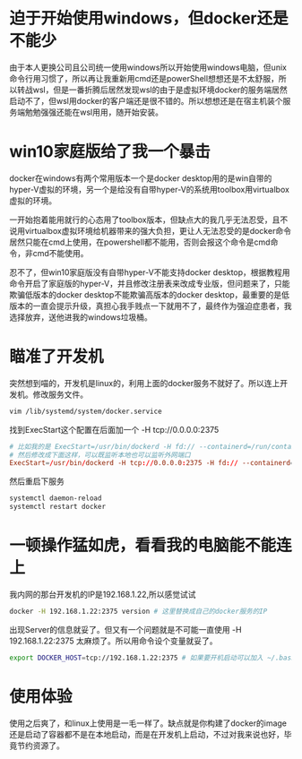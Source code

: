 # 迫于开始使用windows，但docker还是不能少
由于本人更换公司且公司统一使用windows所以开始使用windows电脑，但unix命令行用习惯了，所以再让我重新用cmd还是powerShell想想还是不太舒服，所以转战wsl，但是一番折腾后居然发现wsl的由于是虚拟环境docker的服务端居然启动不了，但wsl用docker的客户端还是很不错的。所以想想还是在宿主机装个服务端勉勉强强还能在wsl用用，随开始安装。

# win10家庭版给了我一个暴击
docker在windows有两个常用版本一个是docker desktop用的是win自带的hyper-V虚拟的环境，另一个是给没有自带hyper-V的系统用toolbox用virtualbox虚拟的环境。

一开始抱着能用就行的心态用了toolbox版本，但缺点大的我几乎无法忍受，且不说用virtualbox虚拟环境给机器带来的强大负担，更让人无法忍受的是docker命令居然只能在cmd上使用，在powershell都不能用，否则会报这个命令是cmd命令，非cmd不能使用。

忍不了，但win10家庭版没有自带hyper-V不能支持docker desktop，根据教程用命令开启了家庭版的hyper-V，并且修改注册表来改成专业版，但问题来了，只能欺骗低版本的docker desktop不能欺骗高版本的docker desktop，最重要的是低版本的一直会提示升级，真担心我手贱点一下就用不了，最终作为强迫症患者，我选择放弃，送他进我的windows垃圾桶。

# 瞄准了开发机
突然想到喵的，开发机是linux的，利用上面的docker服务不就好了。所以连上开发机。修改服务文件。
```sh
vim /lib/systemd/system/docker.service
```
找到ExecStart这个配置在后面加一个 -H tcp://0.0.0.0:2375
```conf
# 比如我的是 ExecStart=/usr/bin/dockerd -H fd:// --containerd=/run/containerd/containerd.sock
# 然后修改成下面这样，可以既监听本地也可以监听外网端口
ExecStart=/usr/bin/dockerd -H tcp://0.0.0.0:2375 -H fd:// --containerd=/run/containerd/containerd.sock
```
然后重启下服务
```sh
systemctl daemon-reload
systemctl restart docker
```
# 一顿操作猛如虎，看看我的电脑能不能连上
我内网的那台开发机的IP是192.168.1.22,所以感觉试试
```sh
docker -H 192.168.1.22:2375 version # 这里替换成自己的docker服务的IP
```
出现Server的信息就妥了。但又有一个问题就是不可能一直使用 -H 192.168.1.22:2375 太麻烦了。所以用命令设个变量就妥了。
```sh
export DOCKER_HOST=tcp://192.168.1.22:2375 # 如果要开机启动可以加入 ~/.bashrc后source
```

# 使用体验
使用之后爽了，和linux上使用是一毛一样了。缺点就是你构建了docker的image还是启动了容器都不是在本地启动，而是在开发机上启动，不过对我来说也好，毕竟节约资源了。